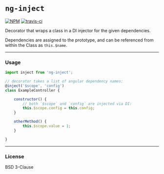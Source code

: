 # `ng-inject`

[![NPM](http://img.shields.io/npm/v/ng-inject.svg)](https://www.npmjs.com/package/ng-inject)
[![travis-ci](https://travis-ci.org/synacorinc/ng-inject.svg)](https://travis-ci.org/synacorinc/ng-inject)

Decorator that wraps a class in a DI injector for the given dependencies.

Dependencies are assigned to the prototype, and can be referenced from within the Class as `this.$name`.


---


### Usage

```js
import inject from 'ng-inject';

// decorator takes a list of angular dependency names:
@inject('$scope', 'config')
class ExampleController {

	constructor() {
		// both `$scope` and `config` are injected via DI:
		this.$scope.config = this.config;
	}

	otherMethod() {
		this.$scope.value = 1;
	}

}
```


---


### License

BSD 3-Clause
